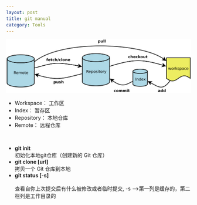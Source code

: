 ```yaml
---
layout: post
title: git manual
category: Tools
---
```

![](https://github.com/wangmingli/wangmingli.github.io/raw/master/pic/git.jpg)

* Workspace：  工作区
* Index：      暂存区
* Repository： 本地仓库
* Remote：     远程仓库



<br/>  

* **git init**    
初始化本地git仓库（创建新的 Git 仓库）
* **git clone [url]**  <br/>
拷贝一个 Git 仓库到本地  
* **git status [-s]** <br/>  
查看自你上次提交后有什么被修改或者临时提交, -s -->第一列是缓存的，第二栏列是工作目录的  



